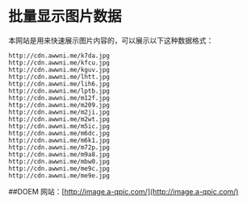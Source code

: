 # 批量显示图片数据

本网站是用来快速展示图片内容的，可以展示以下这种数据格式：
```
http://cdn.awwni.me/k7da.jpg
http://cdn.awwni.me/kfcu.jpg
http://cdn.awwni.me/kguv.jpg
http://cdn.awwni.me/lhtt.jpg
http://cdn.awwni.me/lih6.jpg
http://cdn.awwni.me/lptb.jpg
http://cdn.awwni.me/m12f.jpg
http://cdn.awwni.me/m209.jpg
http://cdn.awwni.me/m2ji.jpg
http://cdn.awwni.me/m2wt.jpg
http://cdn.awwni.me/m5ic.jpg
http://cdn.awwni.me/m6dc.jpg
http://cdn.awwni.me/m6k1.jpg
http://cdn.awwni.me/m72p.jpg
http://cdn.awwni.me/m9a8.jpg
http://cdn.awwni.me/mbw0.jpg
http://cdn.awwni.me/me9c.jpg
http://cdn.awwni.me/me9e.jpg
```

##DOEM 网站：[http://image.a-qpic.com/](http://image.a-qpic.com/)

